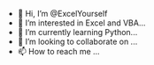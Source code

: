 - 👋 Hi, I’m @ExcelYourself
- 👀 I’m interested in Excel and VBA...
- 🌱 I’m currently learning Python...
- 💞️ I’m looking to collaborate on ...
- 📫 How to reach me ...

<!---
ExcelYourself/ExcelYourself is a ✨ special ✨ repository because its `README.md` (this file) appears on your GitHub profile.
You can click the Preview link to take a look at your changes.
--->
